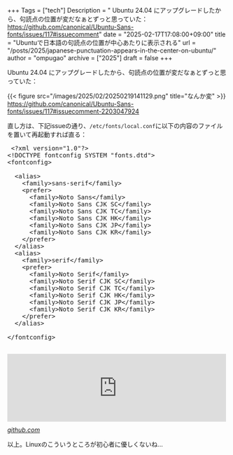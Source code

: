 +++
Tags = ["tech"]
Description = " Ubuntu 24.04 にアップグレードしたから、句読点の位置が変だなぁとずっと思っていた：  https://github.com/canonical/Ubuntu-Sans-fonts/issues/117#issuecomment"
date = "2025-02-17T17:08:00+09:00"
title = "Ubuntuで日本語の句読点の位置が中心あたりに表示される"
url = "/posts/2025/japanese-punctuation-appears-in-the-center-on-ubuntu/"
author = "ompugao"
archive = ["2025"]
draft = false
+++

<body>
<p>Ubuntu 24.04 にアップグレードしたから、句読点の位置が変だなぁとずっと思っていた：</p>

{{< figure src="/images/2025/02/20250219141129.png" title="なんか変" >}}
<a href="https://github.com/canonical/Ubuntu-Sans-fonts/issues/117#issuecomment-2203047924">https://github.com/canonical/Ubuntu-Sans-fonts/issues/117#issuecomment-2203047924</a></p>

<p>直し方は、下記issueの通り、<code>/etc/fonts/local.conf</code>に以下の内容のファイルを置いて再起動すれば直る：</p>

<pre class="code lang-xml" data-lang="xml" data-unlink> &lt;?xml version="1.0"?&gt;
&lt;!DOCTYPE fontconfig SYSTEM "fonts.dtd"&gt;
&lt;fontconfig&gt;

  &lt;alias&gt;
    &lt;family&gt;sans-serif&lt;/family&gt;
    &lt;prefer&gt;
      &lt;family&gt;Noto Sans&lt;/family&gt;
      &lt;family&gt;Noto Sans CJK SC&lt;/family&gt;
      &lt;family&gt;Noto Sans CJK TC&lt;/family&gt;
      &lt;family&gt;Noto Sans CJK HK&lt;/family&gt;
      &lt;family&gt;Noto Sans CJK JP&lt;/family&gt;
      &lt;family&gt;Noto Sans CJK KR&lt;/family&gt;
    &lt;/prefer&gt;
  &lt;/alias&gt;
  &lt;alias&gt;
    &lt;family&gt;serif&lt;/family&gt;
    &lt;prefer&gt;
      &lt;family&gt;Noto Serif&lt;/family&gt;
      &lt;family&gt;Noto Serif CJK SC&lt;/family&gt;
      &lt;family&gt;Noto Serif CJK TC&lt;/family&gt;
      &lt;family&gt;Noto Serif CJK HK&lt;/family&gt;
      &lt;family&gt;Noto Serif CJK JP&lt;/family&gt;
      &lt;family&gt;Noto Serif CJK KR&lt;/family&gt;
    &lt;/prefer&gt;
  &lt;/alias&gt;

&lt;/fontconfig&gt;
 </pre>


<p><iframe src="https://hatenablog-parts.com/embed?url=https%3A%2F%2Fgithub.com%2Fcanonical%2FUbuntu-Sans-fonts%2Fissues%2F117%23issuecomment-2439368846" title="Problem with handling Chinese punctuation, such as enumeration comma(、) and full stop(。). · Issue #117 · canonical/Ubuntu-Sans-fonts" class="embed-card embed-webcard" scrolling="no" frameborder="0" style="display: block; width: 100%; height: 155px; max-width: 500px; margin: 10px 0px;" loading="lazy"></iframe><cite class="hatena-citation"><a href="https://github.com/canonical/Ubuntu-Sans-fonts/issues/117#issuecomment-2439368846">github.com</a></cite></p>

<p>以上。Linuxのこういうところが初心者に優しくないね…</p>
</body>

